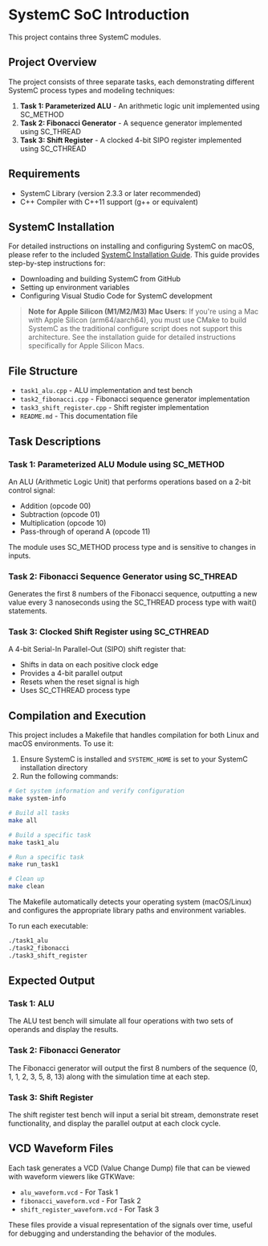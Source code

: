 # SystemC SoC Introduction

This project contains three SystemC modules.

## Project Overview

The project consists of three separate tasks, each demonstrating different SystemC process types and modeling techniques:

1. **Task 1: Parameterized ALU** - An arithmetic logic unit implemented using SC_METHOD
2. **Task 2: Fibonacci Generator** - A sequence generator implemented using SC_THREAD
3. **Task 3: Shift Register** - A clocked 4-bit SIPO register implemented using SC_CTHREAD

## Requirements

- SystemC Library (version 2.3.3 or later recommended)
- C++ Compiler with C++11 support (g++ or equivalent)

## SystemC Installation

For detailed instructions on installing and configuring SystemC on macOS, please refer to the included [SystemC Installation Guide](systemc_installation_guide.md). This guide provides step-by-step instructions for:

- Downloading and building SystemC from GitHub
- Setting up environment variables
- Configuring Visual Studio Code for SystemC development

> **Note for Apple Silicon (M1/M2/M3) Mac Users**: If you're using a Mac with Apple Silicon (arm64/aarch64), you must use CMake to build SystemC as the traditional configure script does not support this architecture. See the installation guide for detailed instructions specifically for Apple Silicon Macs.

## File Structure

- `task1_alu.cpp` - ALU implementation and test bench
- `task2_fibonacci.cpp` - Fibonacci sequence generator implementation
- `task3_shift_register.cpp` - Shift register implementation
- `README.md` - This documentation file

## Task Descriptions

### Task 1: Parameterized ALU Module using SC_METHOD

An ALU (Arithmetic Logic Unit) that performs operations based on a 2-bit control signal:
- Addition (opcode 00)
- Subtraction (opcode 01)
- Multiplication (opcode 10)
- Pass-through of operand A (opcode 11)

The module uses SC_METHOD process type and is sensitive to changes in inputs.

### Task 2: Fibonacci Sequence Generator using SC_THREAD

Generates the first 8 numbers of the Fibonacci sequence, outputting a new value every 3 nanoseconds using the SC_THREAD process type with wait() statements.

### Task 3: Clocked Shift Register using SC_CTHREAD

A 4-bit Serial-In Parallel-Out (SIPO) shift register that:
- Shifts in data on each positive clock edge
- Provides a 4-bit parallel output
- Resets when the reset signal is high
- Uses SC_CTHREAD process type

## Compilation and Execution

This project includes a Makefile that handles compilation for both Linux and macOS environments. To use it:

1. Ensure SystemC is installed and `SYSTEMC_HOME` is set to your SystemC installation directory
2. Run the following commands:

```bash
# Get system information and verify configuration
make system-info

# Build all tasks
make all

# Build a specific task
make task1_alu

# Run a specific task
make run_task1

# Clean up
make clean
```

The Makefile automatically detects your operating system (macOS/Linux) and configures the appropriate library paths and environment variables.

To run each executable:

```bash
./task1_alu
./task2_fibonacci
./task3_shift_register
```

## Expected Output

### Task 1: ALU
The ALU test bench will simulate all four operations with two sets of operands and display the results.

### Task 2: Fibonacci Generator
The Fibonacci generator will output the first 8 numbers of the sequence (0, 1, 1, 2, 3, 5, 8, 13) along with the simulation time at each step.

### Task 3: Shift Register
The shift register test bench will input a serial bit stream, demonstrate reset functionality, and display the parallel output at each clock cycle.

## VCD Waveform Files

Each task generates a VCD (Value Change Dump) file that can be viewed with waveform viewers like GTKWave:

- `alu_waveform.vcd` - For Task 1
- `fibonacci_waveform.vcd` - For Task 2
- `shift_register_waveform.vcd` - For Task 3

These files provide a visual representation of the signals over time, useful for debugging and understanding the behavior of the modules.
